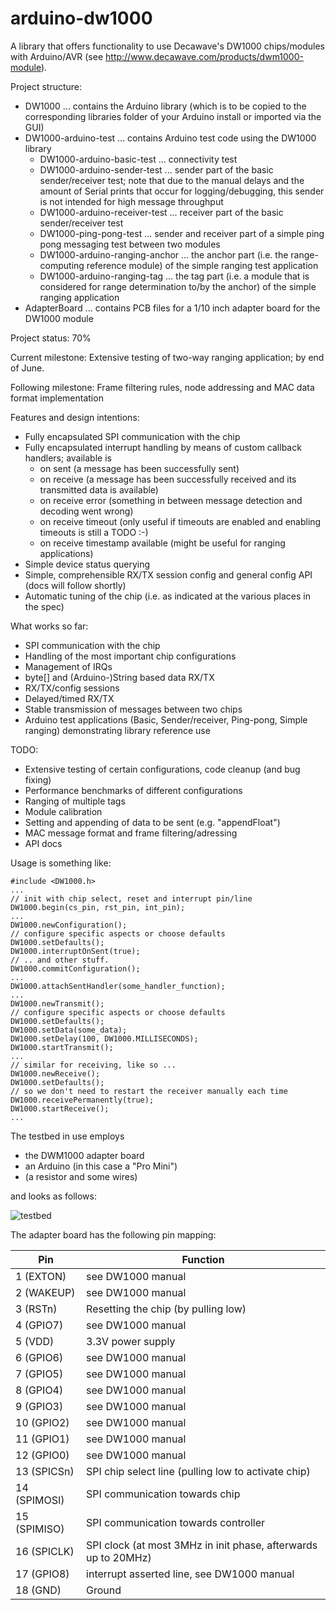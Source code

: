 # arduino-dw1000
A library that offers functionality to use Decawave's DW1000 chips/modules with Arduino/AVR
(see http://www.decawave.com/products/dwm1000-module).

Project structure:
 * DW1000 ... contains the Arduino library (which is to be copied to the corresponding libraries folder of your Arduino install or imported via the GUI)
 * DW1000-arduino-test ... contains Arduino test code using the DW1000 library
   * DW1000-arduino-basic-test ... connectivity test
   * DW1000-arduino-sender-test ... sender part of the basic sender/receiver test; note that due to the manual delays and the amount of Serial prints that occur for logging/debugging, this sender is not intended for high message throughput
   * DW1000-arduino-receiver-test ... receiver part of the basic sender/receiver test
   * DW1000-ping-pong-test ... sender and receiver part of a simple ping pong messaging test between two modules
   * DW1000-arduino-ranging-anchor ... the anchor part (i.e. the range-computing reference module) of the simple ranging test application
   * DW1000-arduino-ranging-tag ... the tag part (i.e. a module that is considered for range determination to/by the anchor) of the simple ranging application
 * AdapterBoard ... contains PCB files for a 1/10 inch adapter board for the DW1000 module

Project status: 70%

Current milestone: Extensive testing of two-way ranging application; by end of June.

Following milestone: Frame filtering rules, node addressing and MAC data format implementation

Features and design intentions:
 * Fully encapsulated SPI communication with the chip
 * Fully encapsulated interrupt handling by means of custom callback handlers; available is
   * on sent (a message has been successfully sent)
   * on receive (a message has been successfully received and its transmitted data is available)
   * on receive error (something in between message detection and decoding went wrong)
   * on receive timeout (only useful if timeouts are enabled and enabling timeouts is still a TODO :-)
   * on receive timestamp available (might be useful for ranging applications)
 * Simple device status querying
 * Simple, comprehensible RX/TX session config and general config API (docs will follow shortly)
 * Automatic tuning of the chip (i.e. as indicated at the various places in the spec)

What works so far:
 * SPI communication with the chip
 * Handling of the most important chip configurations
 * Management of IRQs
 * byte[] and (Arduino-)String based data RX/TX
 * RX/TX/config sessions
 * Delayed/timed RX/TX
 * Stable transmission of messages between two chips
 * Arduino test applications (Basic, Sender/receiver, Ping-pong, Simple ranging) demonstrating library reference use

TODO:
 * Extensive testing of certain configurations, code cleanup (and bug fixing)
 * Performance benchmarks of different configurations
 * Ranging of multiple tags
 * Module calibration
 * Setting and appending of data to be sent (e.g. "appendFloat")
 * MAC message format and frame filtering/adressing
 * API docs

Usage is something like:
```
#include <DW1000.h>
...
// init with chip select, reset and interrupt pin/line
DW1000.begin(cs_pin, rst_pin, int_pin);
...
DW1000.newConfiguration();
// configure specific aspects or choose defaults
DW1000.setDefaults();
DW1000.interruptOnSent(true);
// .. and other stuff.
DW1000.commitConfiguration();
...
DW1000.attachSentHandler(some_handler_function);
...
DW1000.newTransmit();
// configure specific aspects or choose defaults
DW1000.setDefaults();
DW1000.setData(some_data);
DW1000.setDelay(100, DW1000.MILLISECONDS);
DW1000.startTransmit();
...
// similar for receiving, like so ...
DW1000.newReceive();
DW1000.setDefaults();
// so we don't need to restart the receiver manually each time
DW1000.receivePermanently(true);
DW1000.startReceive();
...
```

The testbed in use employs
 * the DWM1000 adapter board
 * an Arduino (in this case a "Pro Mini")
 * (a resistor and some wires)

and looks as follows:

![testbed](https://github.com/thotro/arduino-dw1000/blob/master/AdapterBoard/AdapterBoardTestBed.png)

The adapter board has the following pin mapping:

Pin | Function
----| ---------
1 (EXTON) | see DW1000 manual
2 (WAKEUP) | see DW1000 manual
3 (RSTn) | Resetting the chip (by pulling low)
4 (GPIO7) | see DW1000 manual
5 (VDD) | 3.3V power supply
6 (GPIO6) | see DW1000 manual
7 (GPIO5) | see DW1000 manual
8 (GPIO4) | see DW1000 manual
9 (GPIO3) | see DW1000 manual
10 (GPIO2) | see DW1000 manual
11 (GPIO1) | see DW1000 manual
12 (GPIO0) | see DW1000 manual
13 (SPICSn) | SPI chip select line (pulling low to activate chip)
14 (SPIMOSI) | SPI communication towards chip
15 (SPIMISO) | SPI communication towards controller
16 (SPICLK) | SPI clock (at most 3MHz in init phase, afterwards up to 20MHz)
17 (GPIO8) | interrupt asserted line, see DW1000 manual
18 (GND) | Ground
